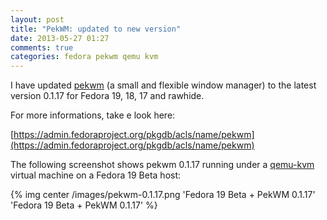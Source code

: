 ```yaml
---
layout: post
title: "PekWM: updated to new version"
date: 2013-05-27 01:27
comments: true
categories: fedora pekwm qemu kvm
---
```


I have updated [pekwm](http://www.pekwm.org) (a small and flexible window manager) to the latest version 0.1.17 for Fedora 19, 18, 17 and rawhide.

For more informations, take e look here:

[https://admin.fedoraproject.org/pkgdb/acls/name/pekwm](https://admin.fedoraproject.org/pkgdb/acls/name/pekwm)

<!-- more -->

The following screenshot shows pekwm 0.1.17 running under a [qemu-kvm](http://wiki.qemu.org/KVM) virtual machine on a Fedora 19 Beta host:

{% img center /images/pekwm-0.1.17.png 'Fedora 19 Beta + PekWM 0.1.17' 'Fedora 19 Beta + PekWM 0.1.17' %}
